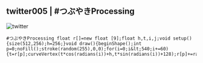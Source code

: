## twitter005 | #つぶやきProcessing 
![twitter](https://github.com/nicolasbaez/twitter005/blob/master/twitter005.png)
```processing
#つぶやきProcessing float r[]=new float [9];float h,t,i,j;void setup(){size(512,256);h=256;}void draw(){beginShape();int p=0;noFill();stroke(random(255),0,0);for(i=0;i&lt;540;i+=60){t=r[p];curveVertex(t*cos(radians(i))+h,t*sin(radians(i))+128);r[p]+=random(-1,1.4);p++;}endShape();}
```

